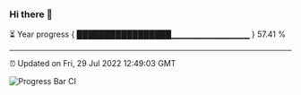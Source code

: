 ### Hi there 👋

⏳ Year progress { █████████████████▁▁▁▁▁▁▁▁▁▁▁▁▁ } 57.41 %

---

⏰ Updated on Fri, 29 Jul 2022 12:49:03 GMT

![Progress Bar CI](https://github.com/ZhaoGui/ZhaoGui/workflows/Progress%20Bar%20CI/badge.svg)
